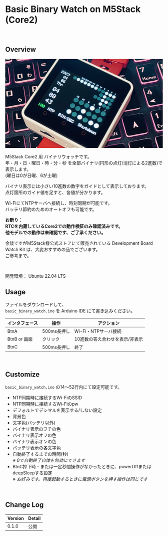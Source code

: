 # Basic Binary Watch on M5Stack (Core2)

<br>

## Overview

![image](./image/image1.JPG)

M5Stack Core2 用 バイナリウォッチです。<br>
年・月・日・曜日・時・分・秒 を全部バイナリ(円形の点灯/消灯による2進数)で表示します。<br>
(曜日は0が日曜、6が土曜)

バイナリ表示には小さい10進数の数字をガイドとして表示しております。<br>
点灯箇所のガイド値を足すと、各値が分かります。

Wi-FiにてNTPサーバへ接続し、時刻同期が可能です。<br>
バッテリ節約のためのオートオフも可能です。

**お断り：<br>
RTCを内蔵しているCore2での動作検証のみ確認済みです。<br>
他モデルでの動作は未確認です、ご了承ください。**

余談ですがM5Stack様公式ストアにて販売されている Development Board Watch Kit は、大変おすすめの品でございます。<br>
ご参考まで。

<br>

開発環境： Ubuntu 22.04 LTS

## Usage

ファイルをダウンロードして、<br>
`basic_binary_watch.ino` を Arduino IDE にて書き込みください。


インタフェース | 操作        | アクション
---------------|-------------|--------------------------------
BtnA           | 500ms長押し | Wi-Fi・NTPサーバ接続
BtnB or 画面   | クリック     | 10進数の答え合わせを表示/非表示
BtnC           | 500ms長押し | 終了

<br>

## Customize

`basic_binary_watch.ino` の14〜52行内にて設定可能です。


- NTP同期時に接続するWi-FiのSSID
- NTP同期時に接続するWi-Fiのpw
- デフォルトでデシマルを表示する/しない設定
- 背景色
- 文字色(バッテリ以外)
- バイナリ表示のフチの色
- バイナリ表示オフの色
- バイナリ表示オンの色
- バッテリ表示の各文字色
- 自動終了するまでの時間(秒)<br>
  *※ 0で自動終了自体を無効にできます*
- BtnC押下時・または一定秒間操作がなかったときに、powerOffまたはdeepSleepする設定<br>
  *※ お好みです。再度起動するときに電源ボタンを押す操作は同じです*

<br>

## Change Log

Version | Detail
--------|-------
0.1.0   | 公開
